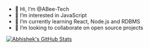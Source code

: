 - 👋 Hi, I’m @ABee-Tech
- 👀 I’m interested in JavaScript
- 🌱 I’m currently learning React, Node.js and RDBMS
- 💞️ I’m looking to collaborate on open source projects


[![Abhishek's GitHub Stats](https://github-readme-stats.vercel.app/api?username=abee-tech&hide=issues&count_private=true&show_icons=true&theme=light)](https://github.com/abee-tech)

<!---
ABee-Tech/ABee-Tech is a ✨ special ✨ repository because its `README.md` (this file) appears on your GitHub profile.
You can click the Preview link to take a look at your changes.
--->
